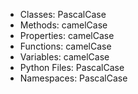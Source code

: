 - Classes: PascalCase
- Methods: camelCase
- Properties: camelCase
- Functions: camelCase
- Variables: camelCase
- Python Files: PascalCase
- Namespaces: PascalCase
